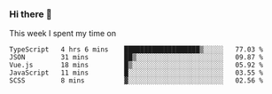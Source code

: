 ### Hi there 👋

<!--
**qiruohan/qiruohan** is a ✨ _special_ ✨ repository because its `README.md` (this file) appears on your GitHub profile.

Here are some ideas to get you started:

- 🔭 I’m currently working on ...
- 🌱 I’m currently learning ...
- 👯 I’m looking to collaborate on ...
- 🤔 I’m looking for help with ...
- 💬 Ask me about ...
- 📫 How to reach me: ...
- 😄 Pronouns: ...
- ⚡ Fun fact: ...
-->

This week I spent my time on 
<!--START_SECTION:waka-->
```text
TypeScript   4 hrs 6 mins    ███████████████████▒░░░░░   77.03 % 
JSON         31 mins         ██▒░░░░░░░░░░░░░░░░░░░░░░   09.87 % 
Vue.js       18 mins         █▒░░░░░░░░░░░░░░░░░░░░░░░   05.92 % 
JavaScript   11 mins         █░░░░░░░░░░░░░░░░░░░░░░░░   03.55 % 
SCSS         8 mins          ▓░░░░░░░░░░░░░░░░░░░░░░░░   02.56 % 
```
<!--END_SECTION:waka-->
